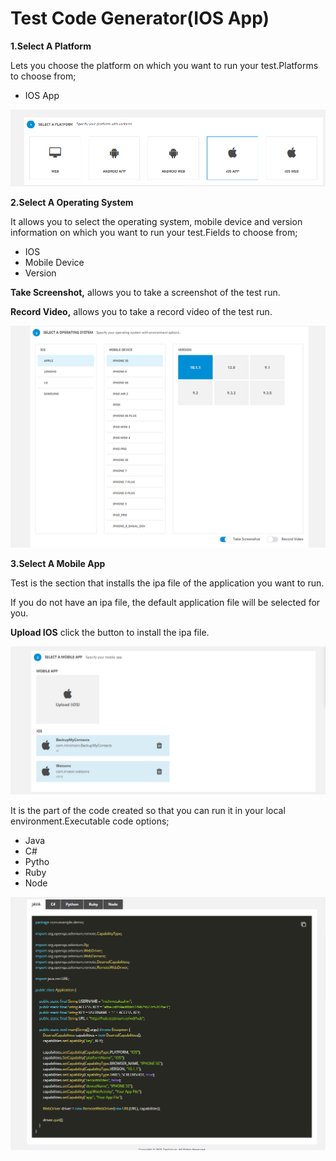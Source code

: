 # Test Code Generator(IOS App)



**1.Select A Platform**

Lets you choose the platform on which you want to run your test.Platforms to choose from;

* IOS App



![](<../.gitbook/assets/image (2) (1).png>)

**2.Select A Operating System**

It allows you to select the operating system, mobile device and version information on which you want to run your test.Fields to choose from;

* IOS
* Mobile Device
* Version

**Take Screenshot,** allows you to take a screenshot of the test run.

**Record Video,** allows you to take a record video of the test run.

![](<../.gitbook/assets/image (4) (1).png>)

**3.Select A Mobile App**

Test is the section that installs the ipa file of the application you want to run.

If you do not have an ipa file, the default application file will be selected for you.

**Upload IOS** click the button to install the ipa file.

![](<../.gitbook/assets/image (9) (1).png>)





It is the part of the code created so that you can run it in your local environment.Executable code options;

* Java
* C#
* Pytho
* Ruby
* Node

![](<../.gitbook/assets/image (11) (1).png>)
